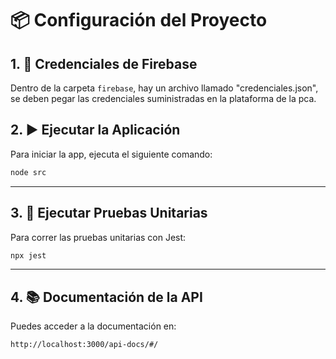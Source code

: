 # 📦 Configuración del Proyecto

## 1. 🔐 Credenciales de Firebase

Dentro de la carpeta `firebase`, hay un archivo llamado "credenciales.json", se deben pegar las credenciales suministradas en la plataforma de la pca.


## 2. ▶️ Ejecutar la Aplicación

Para iniciar la app, ejecuta el siguiente comando:

```bash
node src
```

---

## 3. 🧪 Ejecutar Pruebas Unitarias

Para correr las pruebas unitarias con Jest:

```bash
npx jest
```

---

## 4. 📚 Documentación de la API

Puedes acceder a la documentación en:

```
http://localhost:3000/api-docs/#/
```
